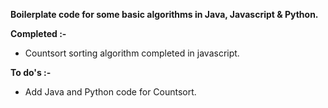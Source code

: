 <html>
<body>
<p><strong>Boilerplate code for some basic algorithms in Java, Javascript &amp; Python.</strong></p>

<p><strong>Completed :-</strong></p>

<ul>
	<li data-empty="true">Countsort sorting algorithm completed in javascript.</li>

</ul>

<p><strong>To do's :-</strong></p>

<ul>
	<li>Add Java and Python code for Countsort.</li>
</ul>


</body>
</html>
